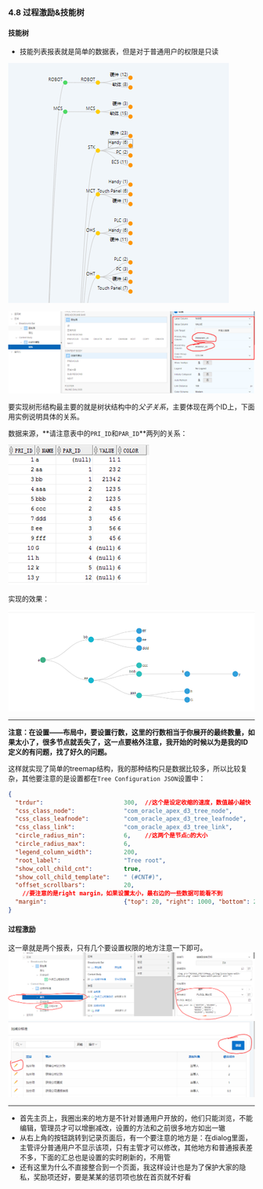 ### 4.8 过程激励&技能树

#### 技能树

* 技能列表报表就是简单的数据表，但是对于普通用户的权限是只读

  

![](..\img\4.detil_img\475.png)



![](..\img\4.detil_img\476.png)

要实现树形结构最主要的就是树状结构中的*父子关系*，主要体现在两个ID上，下面用实例说明具体的关系。

数据来源，**请注意表中的`PRI_ID`和`PAR_ID`**两列的关系：

![](../img\4.detil_img\477.png)

实现的效果：

![](../img\4.detil_img\478.png)

---

**注意：在设置——布局中，要设置行数，这里的行数相当于你展开的最终数量，如果太小了，很多节点就丢失了，这一点要格外注意，我开始的时候以为是我的ID定义的有问题，找了好久的问题。**

这样就实现了简单的treemap结构，我的那种结构只是数据比较多，所以比较复杂，其他要注意的是设置都在`Tree Configuration JSON`设置中：

```json
{
  "trdur":                       300,  //这个是设定收缩的速度，数值越小越快
  "css_class_node":              "com_oracle_apex_d3_tree_node",
  "css_class_leafnode":          "com_oracle_apex_d3_tree_leafnode",
  "css_class_link":              "com_oracle_apex_d3_tree_link",
  "circle_radius_min":           6,    //这两个是节点○的大小
  "circle_radius_max":           6,
  "legend_column_width":         200,
  "root_label":                  "Tree root",
  "show_coll_child_cnt":         true,
  "show_coll_child_template":    " (#CNT#)",
  "offset_scrollbars":           20, 
    //要注意的是right margin，如果设置太小，最右边的一些数据可能看不到
  "margin":                      {"top": 20, "right": 1000, "bottom": 20, "left": 60}
}
```



####  过程激励

这一章就是两个报表，只有几个要设置权限的地方注意一下即可。
![](https://github.com/397179459/APEX_FA/blob/master/img/4.detil_img/481.PNG)
![](https://github.com/397179459/APEX_FA/blob/master/img/4.detil_img/482.PNG)

----
* 首先主页上，我圈出来的地方是不针对普通用户开放的，他们只能浏览，不能编辑，管理员才可以增删减改，设置的方法和之前很多地方如出一辙
* 从右上角的按钮跳转到记录页面后，有一个要注意的地方是：在dialog里面，主管评分普通用户不显示该项，只有主管才可以修改，其他地方和普通报表差不多，下面的汇总也是设置的实时刷新的，不用管
* 还有这里为什么不直接整合到一个页面，我这样设计也是为了保护大家的隐私，奖励项还好，要是某某的惩罚项也放在首页就不好看